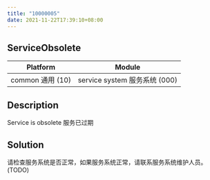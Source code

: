 ```yaml
---
title: "10000005"
date: 2021-11-22T17:39:10+08:00
---
```

## ServiceObsolete
| Platform                   | Module
|----------------------------|----------|
| common 通用 (10) | service system 服务系统 (000) |

## Description
Service is obsolete 服务已过期

## Solution
请检查服务系统是否正常，如果服务系统正常，请联系服务系统维护人员。(TODO)